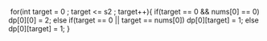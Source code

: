 ​
for(int target = 0 ; target <= s2 ; target++){
if(target == 0 && nums[0] == 0) dp[0][0] = 2;
else if(target == 0 || target == nums[0]) dp[0][target] = 1;
else dp[0][target] = 1;
}